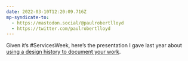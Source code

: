 ```yaml
---
date: 2022-03-10T12:20:09.716Z
mp-syndicate-to:
  - https://mastodon.social/@paulrobertlloyd
  - https://twitter.com/paulrobertlloyd
---
```

Given it’s #ServicesWeek, here’s the presentation I gave last year about [using a design history to document your work](https://paulrobertlloyd.com/presentations/2021/03/discuss_a_design_challenge/).
